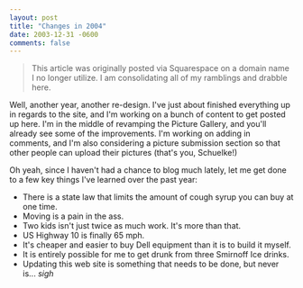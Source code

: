 ```yaml
---
layout: post
title: "Changes in 2004"
date: 2003-12-31 -0600
comments: false
---
```


> This article was originally posted via Squarespace on a domain name I no longer utilize.  I am consolidating all of my ramblings and drabble here.

Well, another year, another re-design. I've just about finished everything up in regards to the site, and I'm working on a bunch of content to get posted up here. I'm in the middle of revamping the Picture Gallery, and you'll already see some of the improvements. I'm working on adding in comments, and I'm also considering a picture submission section so that other people can upload their pictures (that's you, Schuelke!)

Oh yeah, since I haven't had a chance to blog much lately, let me get done to a few key things I've learned over the past year:

* There is a state law that limits the amount of cough syrup you can buy at one time.
* Moving is a pain in the ass.
* Two kids isn't just twice as much work. It's more than that.
* US Highway 10 is finally 65 mph.
* It's cheaper and easier to buy Dell equipment than it is to build it myself.
* It is entirely possible for me to get drunk from three Smirnoff Ice drinks.
* Updating this web site is something that needs to be done, but never is... *sigh*